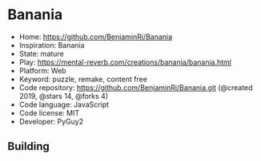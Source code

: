 # Banania

- Home: https://github.com/BenjaminRi/Banania
- Inspiration: Banania
- State: mature
- Play: https://mental-reverb.com/creations/banania/banania.html
- Platform: Web
- Keyword: puzzle, remake, content free
- Code repository: https://github.com/BenjaminRi/Banania.git (@created 2019, @stars 14, @forks 4)
- Code language: JavaScript
- Code license: MIT
- Developer: PyGuy2

## Building
